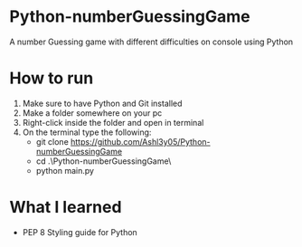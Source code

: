 # ﻿Python-numberGuessingGame
A number Guessing game with different difficulties on console using Python

# How to run
1. Make sure to have Python and Git installed
2. Make a folder somewhere on your pc
3. Right-click inside the folder and open in terminal
4. On the terminal type the following:
     - git clone https://github.com/Ashl3y05/Python-numberGuessingGame
     - cd .\Python-numberGuessingGame\
     - python main.py
  
# What I learned
 - PEP 8 Styling guide for Python
